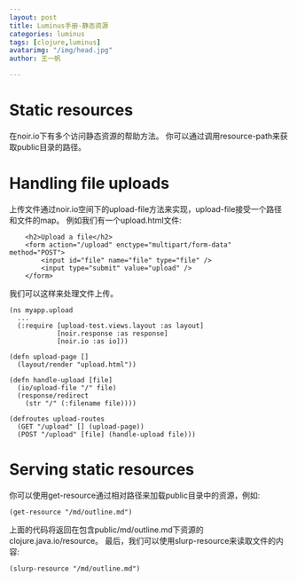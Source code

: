 ```yaml
---
layout: post
title: Luminus手册-静态资源
categories: luminus
tags: [clojure,luminus]
avatarimg: "/img/head.jpg"
author: 王一帆

---
```


Static resources
================

在noir.io下有多个访问静态资源的帮助方法。
你可以通过调用resource-path来获取public目录的路径。

Handling file uploads
=====================

上传文件通过noir.io空间下的upload-file方法来实现，upload-file接受一个路径和文件的map。
例如我们有一个upload.html文件:

``` {.html}
    <h2>Upload a file</h2>
    <form action="/upload" enctype="multipart/form-data" method="POST">
        <input id="file" name="file" type="file" />
        <input type="submit" value="upload" />
    </form>
```

我们可以这样来处理文件上传。

``` {.clojure}
(ns myapp.upload
  ...
  (:require [upload-test.views.layout :as layout]
            [noir.response :as response]
            [noir.io :as io]))

(defn upload-page []
  (layout/render "upload.html"))

(defn handle-upload [file]
  (io/upload-file "/" file)
  (response/redirect
    (str "/" (:filename file))))

(defroutes upload-routes
  (GET "/upload" [] (upload-page))
  (POST "/upload" [file] (handle-upload file)))
```

<!-- more -->

Serving static resources
========================

你可以使用get-resource通过相对路径来加载public目录中的资源，例如:

``` {.clojure}
(get-resource "/md/outline.md")
```

上面的代码将返回在包含public/md/outline.md下资源的clojure.java.io/resource。
最后，我们可以使用slurp-resource来读取文件的内容:

``` {.clojure}
(slurp-resource "/md/outline.md")
```
